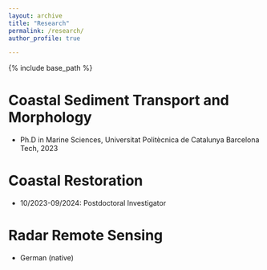 ```yaml
---
layout: archive
title: "Research"
permalink: /research/
author_profile: true

---
```


{% include base_path %}

Coastal Sediment Transport and Morphology
======
* Ph.D in Marine Sciences, Universitat Politècnica de Catalunya Barcelona Tech, 2023
 

Coastal Restoration
======
* 10/2023-09/2024: Postdoctoral Investigator


Radar Remote Sensing
======
* German (native)

